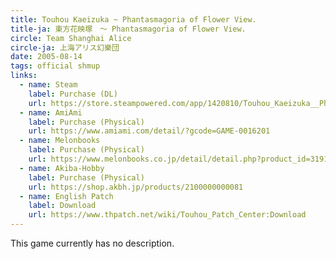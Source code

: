 ```yaml
---
title: Touhou Kaeizuka ~ Phantasmagoria of Flower View.
title-ja: 東方花映塚　～ Phantasmagoria of Flower View.
circle: Team Shanghai Alice
circle-ja: 上海アリス幻樂団
date: 2005-08-14
tags: official shmup
links:
  - name: Steam
    label: Purchase (DL)
    url: https://store.steampowered.com/app/1420810/Touhou_Kaeizuka__Phantasmagoria_of_Flower_View/
  - name: AmiAmi
    label: Purchase (Physical)
    url: https://www.amiami.com/detail/?gcode=GAME-0016201
  - name: Melonbooks
    label: Purchase (Physical)
    url: https://www.melonbooks.co.jp/detail/detail.php?product_id=31917
  - name: Akiba-Hobby
    label: Purchase (Physical)
    url: https://shop.akbh.jp/products/2100000000081
  - name: English Patch
    label: Download
    url: https://www.thpatch.net/wiki/Touhou_Patch_Center:Download
---
```

This game currently has no description.
